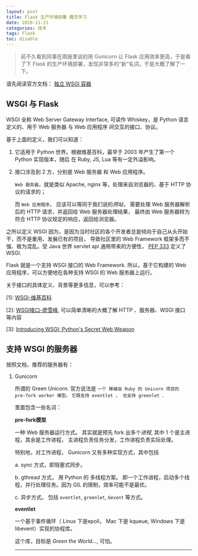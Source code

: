 ```yaml
---
layout: post
title: Flask 生产环境部署 概念学习
date: 2020-11-21
categories: 技术 
tags: Flask
toc: disable
---
```

> 前不久看到同事在周报里说的用 Gunicorn 让 Flask 应用效率更高，于是看了下 Flask 的生产环境部署，发现非常多的“新”名词，于是大概了解了一下。

请先阅读官方文档： [独立 WSGI 容器](https://dormousehole.readthedocs.io/en/latest/deploying/wsgi-standalone.html)

## WSGI 与 Flask

WSGI 全称  Web Server Gateway Interface, 可读作 Whiskey，是 Python 语言定义的、用于 Web 服务器 与 Web 应用程序 间交互的接口、协议。

基于上面的定义，我们可以知道：

1. 它适用于 Python 世界。根据维基百科，最早于 2003 年产生了第一个 Python 实现版本，随后 在 Ruby, JS, Lua 等有一定外溢影响。
2. 接口涉及到 2 方，分别是 Web 服务器 和 Web 应用程序。 
   
   `Web 服务器`，就是类似 Apache, nginx 等，处理来自浏览器的、基于 HTTP 协议的请求的；
   
   而 `Web 应用程序`， 应该可以等同于我们说的*网站*， 需要处理 Web 服务器解析后的 HTTP 请求，并返回给 Web 服务器处理结果，
   最终由 Web 服务器转为符合 HTTP 协议规定的响应，返回给浏览器。

之所以定义 WSGI 因为，是因为当时社区的各个开发者总是倾向于自己从头开始干，而不是重用、发展已有的项目，
导致社区里的 Web Framework 框架多而不强、极为混乱。受 Java 世界 servlet api 通用带来的方便性， [PEP 333][pep_333] 定义了 WSGI.

Flask 就是一个支持 WSGI 接口的 Web Framework. 所以，基于它构建的 Web 应用程序，可以方便地在各种支持 WSGI 的 Web 服务器上运行。


关于接口的具体定义、背景等更多信息，可以参考：

\[1\]: [WSGI-维基百科][wsgi_wiki]

\[2\]: [WSGI接口-廖雪峰][wsgi_liaoxuefeng], 可以简单清晰的大概了解 HTTP 、服务器、WSGI 接口 等内容

\[3\]: [Introducing WSGI: Python's Secret Web Weapon][secret_weapon]

[wsgi_wiki]: https://zh.wikipedia.org/wiki/Web%E6%9C%8D%E5%8A%A1%E5%99%A8%E7%BD%91%E5%85%B3%E6%8E%A5%E5%8F%A3

[secret_weapon]: https://www.xml.com/pub/a/2006/09/27/introducing-wsgi-pythons-secret-web-weapon.html 

[pep_333]: https://www.python.org/dev/peps/pep-0333/

[wsgi_liaoxuefeng]: https://www.liaoxuefeng.com/wiki/1016959663602400/1017805733037760

## 支持 WSGI 的服务器

按照文档，推荐的服务器有：

1. Gunicorn

   所谓的 Green Unicorn. 官方说法是 `一个 移植自 Ruby 的 Unicorn 项目的 pre-fork worker 模型。`
   `它既支持 eventlet ， 也支持 greenlet `.

   里面包含一些名词：

   **pre-fork模型**
      
   一种 Web 服务器运行方式。 其实就是预先 fork 出多个*进程*, 其中 1 个是主进程，其余是工作进程，
   主进程负责任务分发，工作进程负责实际处理。 
   
   特别地，对工作进程， Gunicorn 又有多种实现方式，其中包括 

   a. sync 方式，即阻塞式同步。
   
   b. gthread 方式， 用 Python 的 多线程方案。 即一个工作进程，启动多个线程，并行处理任务。因为 GIL 的限制，效率可能不是最优。

   c. 异步方式。 包括 `eventlet`, `greenlet`, `Gevent` 等方式。

   **eventlet**

   一个基于事件循环（ Linux 下是epoll， Mac 下是 kqueue, Windows 下是 libevent）实现的协程库。

   这个库，目标是 *Green the World...*, 可怕。

   ****